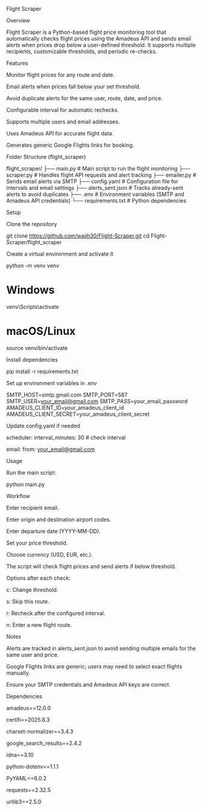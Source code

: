 Flight Scraper


Overview

Flight Scraper is a Python-based flight price monitoring tool that automatically checks flight prices using the Amadeus API and sends email alerts when prices drop below a user-defined threshold. It supports multiple recipients, customizable thresholds, and periodic re-checks.

Features

Monitor flight prices for any route and date.

Email alerts when prices fall below your set threshold.

Avoid duplicate alerts for the same user, route, date, and price.

Configurable interval for automatic rechecks.

Supports multiple users and email addresses.

Uses Amadeus API for accurate flight data.

Generates generic Google Flights links for booking.

Folder Structure (flight_scraper)

flight_scraper/
├── main.py            # Main script to run the flight monitoring
├── scraper.py         # Handles flight API requests and alert tracking
├── emailer.py         # Sends email alerts via SMTP
├── config.yaml        # Configuration file for intervals and email settings
├── alerts_sent.json   # Tracks already-sent alerts to avoid duplicates
├── .env               # Environment variables (SMTP and Amadeus API credentials)
└── requirements.txt   # Python dependencies

Setup

Clone the repository

git clone https://github.com/wajih30/Flight-Scraper.git
cd Flight-Scraper/flight_scraper

Create a virtual environment and activate it

python -m venv venv
# Windows
venv\Scripts\activate
# macOS/Linux
source venv/bin/activate

Install dependencies

pip install -r requirements.txt

Set up environment variables in .env

SMTP_HOST=smtp.gmail.com
SMTP_PORT=587
SMTP_USER=your_email@gmail.com
SMTP_PASS=your_email_password
AMADEUS_CLIENT_ID=your_amadeus_client_id
AMADEUS_CLIENT_SECRET=your_amadeus_client_secret

Update config.yaml if needed

scheduler:
  interval_minutes: 30  # check interval

email:
  from: your_email@gmail.com

Usage

Run the main script:

python main.py

Workflow

Enter recipient email.

Enter origin and destination airport codes.

Enter departure date (YYYY-MM-DD).

Set your price threshold.

Choose currency (USD, EUR, etc.).

The script will check flight prices and send alerts if below threshold.

Options after each check:

c: Change threshold.

s: Skip this route.

r: Recheck after the configured interval.

n: Enter a new flight route.

Notes

Alerts are tracked in alerts_sent.json to avoid sending multiple emails for the same user and price.

Google Flights links are generic; users may need to select exact flights manually.

Ensure your SMTP credentials and Amadeus API keys are correct.

Dependencies

amadeus==12.0.0

certifi==2025.8.3

charset-normalizer==3.4.3

google_search_results==2.4.2

idna==3.10

python-dotenv==1.1.1

PyYAML==6.0.2

requests==2.32.5

urllib3==2.5.0
